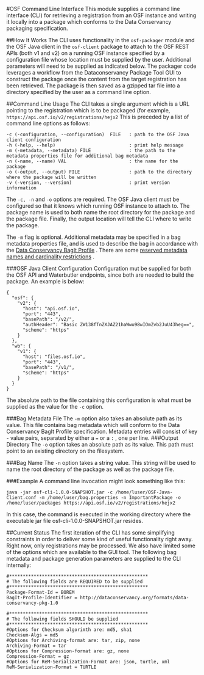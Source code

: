 #OSF Command Line Interface 
This module supplies a command line interface (CLI) for retrieving a registration from an OSF instance and writing it locally into a package which conforms to the Data Conservancy packaging specification.

##How It Works
The CLI uses functionality in the `osf-packager` module and the OSF Java client in the `osf-client` package to attach to the OSF REST APIs (both v1 and v2) on a running OSF instance specified by a configuration file whose location must be supplied by the user. Additional parameters will need to be supplied as indicated below. The packager code leverages a workflow from the Dataconservancy Package Tool GUI to construct the package once the content from the target registration has been retrieved. The package is then saved as a gzipped tar file into a directory specified by the user as a command line option.


##Command Line Usage
The CLI takes a single argument which is a URL pointing to the registration which is to be packaged (for example, `https://api.osf.io/v2/registrations/hejx2`
This is preceded by a list of command line options as follows:

```
-c (-configuration, --configuration)  FILE   : path to the OSF Java client configuration
-h (-help, --help)                           : print help message
-m (-metadata, --metadata) FILE              : the path to the metadata properties file for additional bag metadata
-n (-name, --name) VAL                       : the name for the package
-o (-output, --output) FILE                  : path to the directory where the package will be written
-v (-version, --version)                     : print version information
```
The `-c, -n` and `-o` options are required. The OSF Java client must be configured so that it knows which running OSF instance to attach to.  The package name is used to both name the root directory for the package and the package file. Finally, the output location will tell the CLI where to write the package.

The `-m` flag is optional. Additional metadata may be specified in a bag metadata properties file, and is used to describe the bag in accordance with the [Data Conservancy BagIt Profile](http://dataconservancy.github.io/dc-packaging-spec/dc-bagit-profile-1.0.html) . There are some [reserved metadata names and cardinality restrictions](http://dataconservancy.github.io/dc-packaging-spec/dc-bagit-profile-1.0.html#a2.2.1) .

###OSF Java Client Configuration
Configuration mut be supplied for both the OSF API and Waterbutler endpoints, since both are needed to build the package.  An example is below:
```
{
  "osf": {
    "v2": {
      "host": "api.osf.io",
      "port": "443",
      "basePath": "/v2/",
      "authHeader": "Basic ZW138fTnZXJAZ21haWwu98wIOmZvb2JuU43heg==",
      "scheme": "https"
    }
  },
  "wb": {
    "v1": {
      "host": "files.osf.io",
      "port": "443",
      "basePath": "/v1/",
      "scheme": "https"
    }
  }
}
```
The absolute path to the file containing this configuration is what must be supplied as the value for the `-c` option.

###Bag Metadata File
The `-m` option also takes an absolute path as its value. This file contains bag metadata which will conform to the Data Conservancy BagIt Profile specification. Metadata entries will consist of key - value pairs, separated by either a `=` or a `:` , one per line.
###Output Directory
The `-o` option takes an absolute path as its value. This path must point to an existing directory on the filesystem.

###Bag Name
The `-n` option takes a string value. This string will be used to name the root directory of the package as well as the package file.

###Example
A command line invocation might look something like this:

```java -jar osf-cli-1.0.0-SNAPSHOT.jar -c /home/luser/OSF-Java-Client.conf -m /home/luser/bag.properties -n ImportantPackage -o /home/luser/packages https://api.osf.io/v2/registrations/hejx2 ```

In this case, the command is executed in the working directory where the executable jar file osf-cli-1.0.0-SNAPSHOT.jar resides.

##Current Status
The first iteration of the CLI has some simplifying constraints in order to deliver some kind of useful functionality right away. Right now, only registrations may be processed. We also have limited some of the options which are available to the GUI tool. The following bag metadata and package generation parameters are supplied to the CLI internally:
```
#***************************************************
# The following fields are REQUIRED to be supplied
#***************************************************
Package-Format-Id = BOREM
BagIt-Profile-Identifier = http://dataconservancy.org/formats/data-conservancy-pkg-1.0

#***************************************************
# The following fields SHOULD be supplied
#***************************************************
#Options for Checksum algorimth are: md5, sha1
Checksum-Algs = md5
#Options for Archiving-format are: tar, zip, none
Archiving-Format = tar
#Options for Compression-format are: gz, none
Compression-Format = gz
#Options for ReM-Serialization-Format are: json, turtle, xml
ReM-Serialization-Format = TURTLE
```
